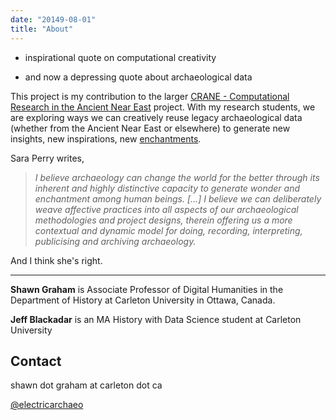 ```yaml
---
date: "20149-08-01"
title: "About"
---
```

+ inspirational quote on computational creativity

+ and now a depressing quote about archaeological data

This project is my contribution to the larger [CRANE - Computational Research in the Ancient Near East](https://crane.utoronto.ca/) project. With my research students, we are exploring ways we can creatively reuse legacy archaeological data (whether from the Ancient Near East or elsewhere) to generate new insights, new inspirations, new [enchantments](https://saraperry.wordpress.com/2019/07/25/its-published-archaeological-enchantment/).

Sara Perry writes,

> _I believe archaeology can change the world for the better through its inherent and highly distinctive capacity to generate wonder and enchantment among human beings. [...] I believe we can deliberately weave affective practices into all aspects of our archaeological methodologies and project designs, therein offering us a more contextual and dynamic model for doing, recording, interpreting, publicising and archiving archaeology._

And I think she's right.

---

**Shawn Graham** is Associate Professor of Digital Humanities in the Department of History at Carleton University in Ottawa, Canada.

**Jeff Blackadar** is an MA History with Data Science student at Carleton University

## Contact

shawn dot graham at carleton dot ca

[@electricarchaeo](http://twitter.com/electricarchaeo)
